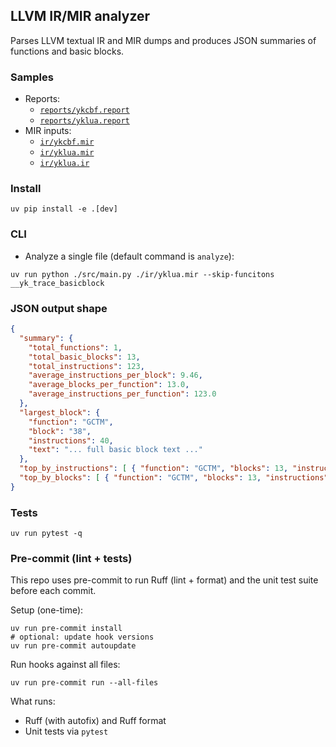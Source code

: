 ## LLVM IR/MIR analyzer

Parses LLVM textual IR and MIR dumps and produces JSON summaries of functions and basic blocks.


### Samples

- Reports:
  - [`reports/ykcbf.report`](reports/ykcbf.report)
  - [`reports/yklua.report`](reports/yklua.report)
- MIR inputs:
  - [`ir/ykcbf.mir`](ir/ykcbf.mir)
  - [`ir/yklua.mir`](ir/yklua.mir)
  - [`ir/yklua.ir`](ir/yklua.ir)


### Install

```shell
uv pip install -e .[dev]
```

### CLI

- Analyze a single file (default command is `analyze`):

```shell
uv run python ./src/main.py ./ir/yklua.mir --skip-funcitons __yk_trace_basicblock
```


### JSON output shape

```json
{
  "summary": {
    "total_functions": 1,
    "total_basic_blocks": 13,
    "total_instructions": 123,
    "average_instructions_per_block": 9.46,
    "average_blocks_per_function": 13.0,
    "average_instructions_per_function": 123.0
  },
  "largest_block": {
    "function": "GCTM",
    "block": "38",
    "instructions": 40,
    "text": "... full basic block text ..."
  },
  "top_by_instructions": [ { "function": "GCTM", "blocks": 13, "instructions": 123, "conditional_branches": 0 } ],
  "top_by_blocks": [ { "function": "GCTM", "blocks": 13, "instructions": 123, "conditional_branches": 0 } ]
}
```

### Tests

```shell
uv run pytest -q
```

### Pre-commit (lint + tests)

This repo uses pre-commit to run Ruff (lint + format) and the unit test suite before each commit.

Setup (one-time):

```shell
uv run pre-commit install
# optional: update hook versions
uv run pre-commit autoupdate
```

Run hooks against all files:

```shell
uv run pre-commit run --all-files
```

What runs:
- Ruff (with autofix) and Ruff format
- Unit tests via `pytest`
